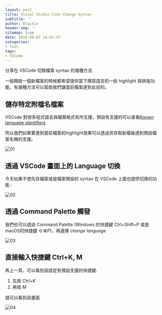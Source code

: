 ```yaml
---
layout: post
title: Visual Studio Code Change Syntax
subtitle: ''
author: Blackie
header-img: ''
sitemap: true
date: 2018-08-07 14:02:47
categories:
- Tool
tags:
- VSCode
---
```


分享在 VSCode 切換檔案 syntax 的幾種方法
<!-- More -->

一般開啟一個新檔案的時候都希望提供當下撰寫語言的一些 highlight 與排版功能，有幾種方法可以幫助我們讓當前檔案達到此目的。

## 儲存特定附檔名檔案 ##

VSCode 對很多程式語言與檔案格式有所支援，預設有支援的可以查看[Known language identifiers](https://code.visualstudio.com/docs/languages/identifiers#_known-language-identifiers)

所以我們如果要達到當前檔案的highlight效果可以透過另存取新檔後達到預設檔案名稱的支援。

![01](01.png)

## 透過 VSCode 畫面上的 Language 切換 ##

今天如果不想先存檔案或是檔案預設的 syntax 在 VSCode 上面也提供切換的功能 :

![02](02.png)

## 透過 Command Palette 觸發 ##

我們也可以透過 Command Palette (Windows 的快捷鍵 Ctrl+Shift+P 或是 macOS的快捷鍵 ⇧⌘P)，再選擇 *change language*

![03](03.png)

## 直接輸入快捷鍵 Ctrl+K, M ##

再上一頁，可以看到該設定有預設支援的快捷鍵:

1. 先按 *Ctrl+K*
2. 再按 *M*

就可以看到該畫面

![04](04.png)